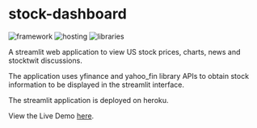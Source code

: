 # stock-dashboard

![framework](https://img.shields.io/badge/framework-streamlit-red)
![hosting](https://img.shields.io/badge/hosting-heroku-blue)
![libraries](https://img.shields.io/badge/libraries-yfinance,yahoo_fin-green)

A streamlit web application to view US stock prices, charts, news and stocktwit discussions.

The application uses yfinance and yahoo_fin library APIs to obtain stock information to be displayed in the streamlit interface.

The streamlit application is deployed on heroku.

View the Live Demo [here](https://stock-dashboards.herokuapp.com/).
